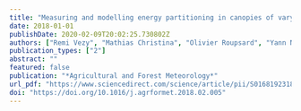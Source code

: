 ```yaml
---
title: "Measuring and modelling energy partitioning in canopies of varying complexity using MAESPA model"
date: 2018-01-01
publishDate: 2020-02-09T20:02:25.730802Z
authors: ["Remi Vezy", "Mathias Christina", "Olivier Roupsard", "Yann Nouvellon", "Remko Duursma", "Belinda Medlyn", "Maxime Soma", "Fabien Charbonnier", "Celine Blitz-Frayret", "Jose-Luiz Stape", "Jean-Paul Laclau", "Elias de Melo Virginio Filho", "Jean-Marc Bonnefond", "Bruno Rapidel", "Frederic C. Do", "Alain Rocheteau", "Delphine Picart", "Carlos Borgonovo", "Denis Loustau", "Guerric le Maire"]
publication_types: ["2"]
abstract: ""
featured: false
publication: "*Agricultural and Forest Meteorology*"
url_pdf: "https://www.sciencedirect.com/science/article/pii/S016819231830042X"
doi: "https://doi.org/10.1016/j.agrformet.2018.02.005"
---
```


